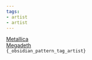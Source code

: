 ```yaml
---
tags:
- artist
- artist
---
```

   
[Metallica](./Metallica.md)   
[Megadeth](./Megadeth.md)   
`{_obsidian_pattern_tag_artist}`